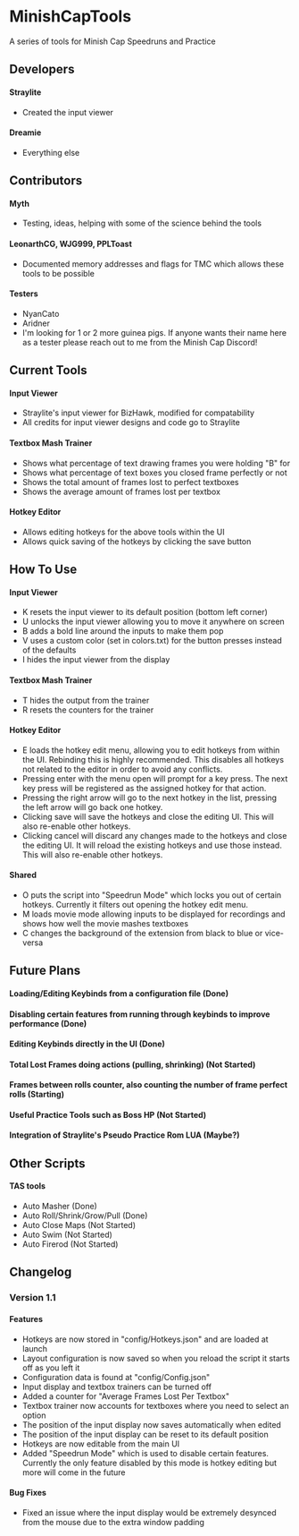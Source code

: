 # MinishCapTools
A series of tools for Minish Cap Speedruns and Practice

## Developers
#### Straylite
- Created the input viewer

#### Dreamie
- Everything else

## Contributors
#### Myth
- Testing, ideas, helping with some of the science behind the tools

#### LeonarthCG, WJG999, PPLToast
- Documented memory addresses and flags for TMC which allows these tools to be possible

#### Testers
- NyanCato
- Aridner
- I'm looking for 1 or 2 more guinea pigs. If anyone wants their name here as a tester please reach out to me from the Minish Cap Discord!

## Current Tools
#### Input Viewer
- Straylite's input viewer for BizHawk, modified for compatability
- All credits for input viewer designs and code go to Straylite

#### Textbox Mash Trainer
- Shows what percentage of text drawing frames you were holding "B" for
- Shows what percentage of text boxes you closed frame perfectly or not
- Shows the total amount of frames lost to perfect textboxes
- Shows the average amount of frames lost per textbox

#### Hotkey Editor
- Allows editing hotkeys for the above tools within the UI
- Allows quick saving of the hotkeys by clicking the save button

## How To Use
#### Input Viewer
- K resets the input viewer to its default position (bottom left corner)
- U unlocks the input viewer allowing you to move it anywhere on screen
- B adds a bold line around the inputs to make them pop
- V uses a custom color (set in colors.txt) for the button presses instead of the defaults
- I hides the input viewer from the display

#### Textbox Mash Trainer
- T hides the output from the trainer
- R resets the counters for the trainer

#### Hotkey Editor
- E loads the hotkey edit menu, allowing you to edit hotkeys from within the UI. Rebinding this is highly recommended. This disables all hotkeys not related to the editor in order to avoid any conflicts.
- Pressing enter with the menu open will prompt for a key press. The next key press will be registered as the assigned hotkey for that action.
- Pressing the right arrow will go to the next hotkey in the list, pressing the left arrow will go back one hotkey.
- Clicking save will save the hotkeys and close the editing UI. This will also re-enable other hotkeys.
- Clicking cancel will discard any changes made to the hotkeys and close the editing UI. It will reload the existing hotkeys and use those instead. This will also re-enable other hotkeys.

#### Shared
- O puts the script into "Speedrun Mode" which locks you out of certain hotkeys. Currently it filters out opening the hotkey edit menu.
- M loads movie mode allowing inputs to be displayed for recordings and shows how well the movie mashes textboxes
- C changes the background of the extension from black to blue or vice-versa

## Future Plans
#### Loading/Editing Keybinds from a configuration file (Done)
#### Disabling certain features from running through keybinds to improve performance (Done)
#### Editing Keybinds directly in the UI (Done)
#### Total Lost Frames doing actions (pulling, shrinking) (Not Started)
#### Frames between rolls counter, also counting the number of frame perfect rolls (Starting)
#### Useful Practice Tools such as Boss HP (Not Started)
#### Integration of Straylite's Pseudo Practice Rom LUA (Maybe?)

## Other Scripts
#### TAS tools
- Auto Masher (Done)
- Auto Roll/Shrink/Grow/Pull (Done)
- Auto Close Maps (Not Started)
- Auto Swim (Not Started)
- Auto Firerod (Not Started)

## Changelog
### Version 1.1
#### Features
- Hotkeys are now stored in "config/Hotkeys.json" and are loaded at launch
- Layout configuration is now saved so when you reload the script it starts off as you left it
- Configuration data is found at "config/Config.json"
- Input display and textbox trainers can be turned off
- Added a counter for "Average Frames Lost Per Textbox"
- Textbox trainer now accounts for textboxes where you need to select an option
- The position of the input display now saves automatically when edited
- The position of the input display can be reset to its default position
- Hotkeys are now editable from the main UI
- Added "Speedrun Mode" which is used to disable certain features. Currently the only feature disabled by this mode is hotkey editing but more will come in the future

#### Bug Fixes
- Fixed an issue where the input display would be extremely desynced from the mouse due to the extra window padding
